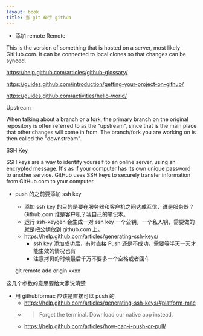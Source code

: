 ```yaml
---
layout: book
title: 当 git 牵手 github
---
```


- 添加 remote
Remote

This is the version of something that is hosted on a server, most likely GitHub.com. It can be connected to local clones so that changes can be synced.

https://help.github.com/articles/github-glossary/

https://guides.github.com/introduction/getting-your-project-on-github/

https://guides.github.com/activities/hello-world/


Upstream

When talking about a branch or a fork, the primary branch on the original repository is often referred to as the "upstream", since that is the main place that other changes will come in from. The branch/fork you are working on is then called the "downstream".


SSH Key

SSH keys are a way to identify yourself to an online server, using an encrypted message. It's as if your computer has its own unique password to another service. GitHub uses SSH keys to securely transfer information from GitHub.com to your computer.

- push 的之前要添加 ssh key
  - 添加 ssh key 的目的是要在服务器和客户机之间达成互信，谁是服务器？Github.com 谁是客户机？我自己的笔记本。
  - 运行 ssh-keygen 会生成一对 ssh key 一个公钥，一个私人钥，需要做的就是把公钥放到 github.com 上。
  - https://help.github.com/articles/generating-ssh-keys/
    - ssh key 添加成功后，有时直接 Push 还是不成功，需要等半天一天才能生效的情况也有
    - 注意拷贝的时候最后千万不要多一个空格或者回车


  git remote add origin xxxx

这几个参数的意思要给大家说清楚


- 用 githubformac 应该是直接可以 push 的
  - https://help.github.com/articles/generating-ssh-keys/#platform-mac
  - >Forget the terminal. Download our native app instead.
  - https://help.github.com/articles/how-can-i-push-or-pull/